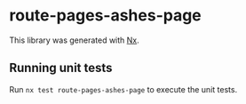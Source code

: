 # route-pages-ashes-page

This library was generated with [Nx](https://nx.dev).


## Running unit tests

Run `nx test route-pages-ashes-page` to execute the unit tests.

